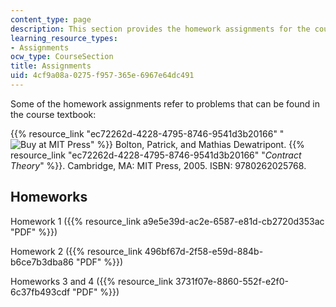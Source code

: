 ```yaml
---
content_type: page
description: This section provides the homework assignments for the course.
learning_resource_types:
- Assignments
ocw_type: CourseSection
title: Assignments
uid: 4cf9a08a-0275-f957-365e-6967e64dc491
---
```


Some of the homework assignments refer to problems that can be found in the course textbook:

{{% resource_link "ec72262d-4228-4795-8746-9541d3b20166" "![Buy at MIT Press](/images/mp_logo.gif)" %}} Bolton, Patrick, and Mathias Dewatripont. {{% resource_link "ec72262d-4228-4795-8746-9541d3b20166" "_Contract Theory_" %}}. Cambridge, MA: MIT Press, 2005. ISBN: 9780262025768.

Homeworks
---------

Homework 1 ({{% resource_link a9e5e39d-ac2e-6587-e81d-cb2720d353ac "PDF" %}})

Homework 2 ({{% resource_link 496bf67d-2f58-e59d-884b-b6ce7b3dba86 "PDF" %}})

Homeworks 3 and 4 ({{% resource_link 3731f07e-8860-552f-e2f0-6c37fb493cdf "PDF" %}})
